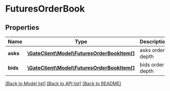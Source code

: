 # FuturesOrderBook

## Properties
Name | Type | Description | Notes
------------ | ------------- | ------------- | -------------
**asks** | [**\GateClient\Model\FuturesOrderBookItem[]**](FuturesOrderBookItem.md) | asks order depth | 
**bids** | [**\GateClient\Model\FuturesOrderBookItem[]**](FuturesOrderBookItem.md) | bids order depth | 

[[Back to Model list]](../README.md#documentation-for-models) [[Back to API list]](../README.md#documentation-for-api-endpoints) [[Back to README]](../README.md)


